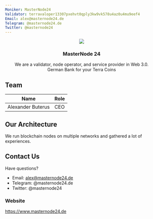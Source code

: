 ```yaml
---
Moniker: MasterNode24 
Validator: terravaloper13307pxehvt0qply3kw9vk578u4az0u4mu9eef4
Email: alex@masternode24.de 
Telegram: @masternode24.de
Twitter: @masternode24
---
```


<p align="center">
  <img src="https://github.com/MasterNode24/validator-profiles/raw/master/validators/terravaloper13307pxehvt0qply3kw9vk578u4az0u4mu9eef4/logo.png">
</p>
<h3 align="center">MasterNode 24</h3>
<p align="center">
We are a validator, node operator, and service provider in Web 3.0.<br>
German Bank for your Terra Coins
</p>

## Team

| Name              | Role            |
| ----------------- | --------------- |
| Alexander Buterus | CEO             |

## Our Architecture
We run blockchain nodes on multiple networks and gathered a lot of experiences.<br>

## Contact Us

Have questions?

- Email: alex@masternode24.de
- Telegram: @masternode24.de
- Twitter: @masternode24 

### Website

https://www.masternode24.de
